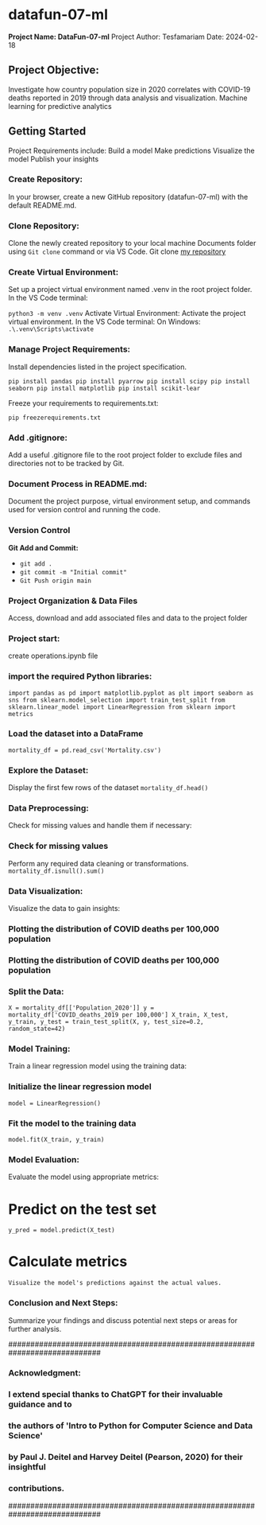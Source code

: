 # **datafun-07-ml**

**Project Name: DataFun-07-ml**
Project Author: Tesfamariam
Date: 2024-02-18

## **Project Objective:**
Investigate how country population size in 2020 correlates with COVID-19 deaths reported in 2019 through data analysis and visualization.
Machine learning for predictive analytics

## Getting Started
Project Requirements include:
Build a model
Make predictions
Visualize the model
Publish your insights

### **Create Repository:**
In your browser, create a new GitHub repository (datafun-07-ml) with the default README.md. 

### **Clone Repository:**
Clone the newly created repository to your local machine Documents folder using `Git clone` command or via VS Code.
Git clone [my repository](https://github.com/Tesfamariam100/datafun-07-ml)

### **Create Virtual Environment:**
Set up a project virtual environment named .venv in the root project folder. In the VS Code terminal:

`python3 -m venv .venv`
Activate Virtual Environment: Activate the project virtual environment. 
In the VS Code terminal:
On Windows:
`.\.venv\Scripts\activate`

### **Manage Project Requirements:**
Install dependencies listed in the project specification.

`pip install pandas
pip install pyarrow
pip install scipy
pip install seaborn
pip install matplotlib
pip install scikit-lear`

Freeze your requirements to requirements.txt:

`pip freezerequirements.txt`

### **Add .gitignore:**
Add a useful .gitignore file to the root project folder to exclude files and directories not to be tracked by Git.

### **Document Process in README.md:**
Document the project purpose, virtual environment setup, and commands used for version control and running the code.

### **Version Control**
**Git Add and Commit:**

 - `git add .`
 - `git commit -m "Initial commit"`
 - `Git Push origin main` 

### Project Organization & Data Files
Access, download and add associated files and data to the project folder

### Project start:
create operations.ipynb file
### import the required Python libraries:

`import pandas as pd
import matplotlib.pyplot as plt
import seaborn as sns
from sklearn.model_selection import train_test_split
from sklearn.linear_model import LinearRegression
from sklearn import metrics`

### Load the dataset into a DataFrame
`mortality_df = pd.read_csv('Mortality.csv')`

### Explore the Dataset:
Display the first few rows of the dataset
`mortality_df.head()`

### Data Preprocessing:
Check for missing values and handle them if necessary:

### Check for missing values
Perform any required data cleaning or transformations.
`mortality_df.isnull().sum()`

### Data Visualization:
Visualize the data to gain insights:
### Plotting the distribution of COVID deaths per 100,000 population

### Plotting the distribution of COVID deaths per 100,000 population

### Split the Data:

`X = mortality_df[['Population_2020']]
y = mortality_df['COVID_deaths_2019 per 100,000']
X_train, X_test, y_train, y_test = train_test_split(X, y, test_size=0.2, random_state=42)`

### Model Training:

Train a linear regression model using the training data:

### Initialize the linear regression model
`model = LinearRegression()`

### Fit the model to the training data
`model.fit(X_train, y_train)`

### Model Evaluation:
Evaluate the model using appropriate metrics:

# Predict on the test set
`y_pred = model.predict(X_test)`

# Calculate metrics

`Visualize the model's predictions against the actual values.`

### Conclusion and Next Steps:

Summarize your findings and discuss potential next steps or areas for further analysis.



#############################################################################
### Acknowledgment:
### I extend special thanks to ChatGPT for their invaluable guidance and to 
### the authors of 'Intro to Python for Computer Science and Data Science' 
### by Paul J. Deitel and Harvey Deitel (Pearson, 2020) for their insightful 
### contributions.
#############################################################################






